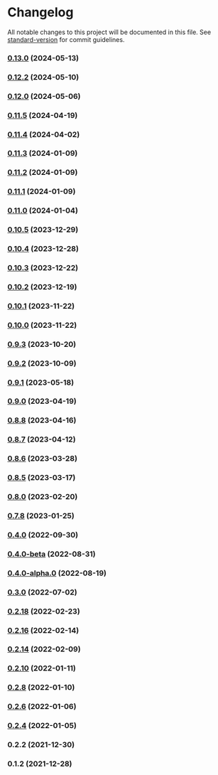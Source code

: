# Changelog

All notable changes to this project will be documented in this file. See [standard-version](https://github.com/conventional-changelog/standard-version) for commit guidelines.

### [0.13.0](https://github.com/scanoss/scanoss.js/compare/v0.12.2...v0.13.0) (2024-05-13)

### [0.12.2](https://github.com/scanoss/scanoss.js/compare/v0.12.0...v0.12.2) (2024-05-10)

### [0.12.0](https://github.com/scanoss/scanoss.js/compare/v0.11.5...v0.12.0) (2024-05-06)

### [0.11.5](https://github.com/scanoss/scanoss.js/compare/v0.11.4...v0.11.5) (2024-04-19)

### [0.11.4](https://github.com/scanoss/scanoss.js/compare/v0.11.3...v0.11.4) (2024-04-02)

### [0.11.3](https://github.com/scanoss/scanoss.js/compare/v0.11.2...v0.11.3) (2024-01-09)

### [0.11.2](https://github.com/scanoss/scanoss.js/compare/v0.11.1...v0.11.2) (2024-01-09)

### [0.11.1](https://github.com/scanoss/scanoss.js/compare/v0.11.0...v0.11.1) (2024-01-09)

### [0.11.0](https://github.com/scanoss/scanoss.js/compare/v0.10.5...v0.11.0) (2024-01-04)

### [0.10.5](https://github.com/scanoss/scanoss.js/compare/v0.10.4...v0.10.5) (2023-12-29)

### [0.10.4](https://github.com/scanoss/scanoss.js/compare/v0.10.3...v0.10.4) (2023-12-28)

### [0.10.3](https://github.com/scanoss/scanoss.js/compare/v0.10.2...v0.10.3) (2023-12-22)

### [0.10.2](https://github.com/scanoss/scanoss.js/compare/v0.10.1...v0.10.2) (2023-12-19)

### [0.10.1](https://github.com/scanoss/scanoss.js/compare/v0.10.0...v0.10.1) (2023-11-22)

### [0.10.0](https://github.com/scanoss/scanoss.js/compare/v0.9.2...v0.10.0) (2023-11-22)

### [0.9.3](https://github.com/scanoss/scanoss.js/compare/v0.9.2...v0.9.3) (2023-10-20)

### [0.9.2](https://github.com/scanoss/scanoss.js/compare/v0.9.1...v0.9.2) (2023-10-09)

### [0.9.1](https://github.com/scanoss/scanoss.js/compare/v0.9.0...v0.9.1) (2023-05-18)

### [0.9.0](https://github.com/scanoss/scanoss.js/compare/v0.8.7...v0.9.0) (2023-04-19)

### [0.8.8](https://github.com/scanoss/scanoss.js/compare/v0.8.7...v0.8.8) (2023-04-16)

### [0.8.7](https://github.com/scanoss/scanoss.js/compare/v0.8.6...v0.8.7) (2023-04-12)

### [0.8.6](https://github.com/scanoss/scanoss.js/compare/v0.8.5...v0.8.6) (2023-03-28)

### [0.8.5](https://github.com/scanoss/scanoss.js/compare/v0.8.0...v0.8.5) (2023-03-17)

### [0.8.0](https://github.com/scanoss/scanoss.js/compare/v0.7.8...v0.8.0) (2023-02-20)

### [0.7.8](https://github.com/scanoss/scanoss.js/compare/v0.4.0...v0.7.8) (2023-01-25)

### [0.4.0](https://github.com/scanoss/scanoss.js/compare/v0.4.0-beta...v0.4.0) (2022-09-30)

### [0.4.0-beta](https://github.com/scanoss/scanoss.js/compare/v0.4.0-alpha.0...v0.4.0-beta) (2022-08-31)

### [0.4.0-alpha.0](https://github.com/scanoss/scanoss.js/compare/v0.3.0...v0.4.0-alpha.0) (2022-08-19)

### [0.3.0](https://github.com/scanoss/scanoss.js/compare/v0.2.18...v0.3.0) (2022-07-02)

### [0.2.18](https://github.com/scanoss/scanoss.js/compare/v0.2.16...v0.2.18) (2022-02-23)

### [0.2.16](https://github.com/scanoss/scanoss.js/compare/v0.2.14...v0.2.16) (2022-02-14)

### [0.2.14](https://github.com/scanoss/scanoss.js/compare/v0.2.10...v0.2.14) (2022-02-09)

### [0.2.10](https://github.com/scanoss/scanoss.js/compare/v0.2.8...v0.2.10) (2022-01-11)

### [0.2.8](https://github.com/scanoss/scanoss.js/compare/v0.2.6...v0.2.8) (2022-01-10)

### [0.2.6](https://github.com/scanoss/scanoss.js/compare/v0.2.4...v0.2.6) (2022-01-06)

### [0.2.4](https://github.com/scanoss/scanoss.js/compare/v0.2.2...v0.2.4) (2022-01-05)

### 0.2.2 (2021-12-30)

### 0.1.2 (2021-12-28)

